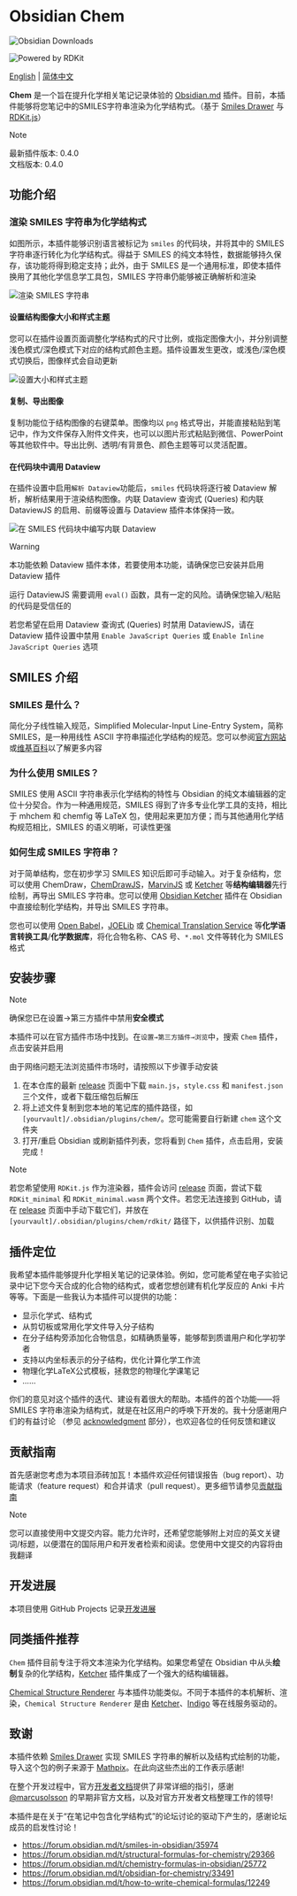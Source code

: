 # Obsidian Chem

![Obsidian Downloads](https://img.shields.io/badge/dynamic/json?logo=obsidian&color=%23483699&label=downloads&query=%24%5B%22chem%22%5D.downloads&url=https%3A%2F%2Fraw.githubusercontent.com%2Fobsidianmd%2Fobsidian-releases%2Fmaster%2Fcommunity-plugin-stats.json)

![Powered by RDKit](https://img.shields.io/badge/Powered%20by-RDKit-3838ff.svg?logo=data:image/png;base64,iVBORw0KGgoAAAANSUhEUgAAABAAAAAQBAMAAADt3eJSAAAABGdBTUEAALGPC/xhBQAAACBjSFJNAAB6JgAAgIQAAPoAAACA6AAAdTAAAOpgAAA6mAAAF3CculE8AAAAFVBMVEXc3NwUFP8UPP9kZP+MjP+0tP////9ZXZotAAAAAXRSTlMAQObYZgAAAAFiS0dEBmFmuH0AAAAHdElNRQfmAwsPGi+MyC9RAAAAQElEQVQI12NgQABGQUEBMENISUkRLKBsbGwEEhIyBgJFsICLC0iIUdnExcUZwnANQWfApKCK4doRBsKtQFgKAQC5Ww1JEHSEkAAAACV0RVh0ZGF0ZTpjcmVhdGUAMjAyMi0wMy0xMVQxNToyNjo0NyswMDowMDzr2J4AAAAldEVYdGRhdGU6bW9kaWZ5ADIwMjItMDMtMTFUMTU6MjY6NDcrMDA6MDBNtmAiAAAAAElFTkSuQmCC)

[English](README.md) | [简体中文](README-ZH.md)

**Chem** 是一个旨在提升化学相关笔记记录体验的 [Obsidian.md](https://obsidian.md/) 插件。目前，本插件能够将您笔记中的SMILES字符串渲染为化学结构式。（基于 [Smiles Drawer](https://github.com/reymond-group/smilesDrawer) 与 [RDKit.js](https://github.com/rdkit/rdkit-js)）

> [!Note]
> 最新插件版本: 0.4.0  
> 文档版本: 0.4.0  

## 功能介绍

### 渲染 SMILES 字符串为化学结构式

如图所示，本插件能够识别语言被标记为 `smiles` 的代码块，并将其中的 SMILES 字符串逐行转化为化学结构式。得益于 SMILES 的纯文本特性，数据能够持久保存，该功能将得到稳定支持；此外，由于 SMILES 是一个通用标准，即使本插件换用了其他化学信息学工具包，SMILES 字符串仍能够被正确解析和渲染

![渲染 SMILES 字符串](https://github.com/Acylation/obsidian-chem/assets/73122375/a9f9a440-dc66-4689-ab1a-1ef265242778)

#### 设置结构图像大小和样式主题

您可以在插件设置页面调整化学结构式的尺寸比例，或指定图像大小，并分别调整浅色模式/深色模式下对应的结构式颜色主题。插件设置发生更改，或浅色/深色模式切换后，图像样式会自动更新

![设置大小和样式主题](https://github.com/Acylation/obsidian-chem/assets/73122375/fde8d0a4-2c9c-458c-b357-78952480b755)

#### 复制、导出图像

复制功能位于结构图像的右键菜单。图像均以 `png` 格式导出，并能直接粘贴到笔记中，作为文件保存入附件文件夹，也可以以图片形式粘贴到微信、PowerPoint 等其他软件中。导出比例、透明/有背景色、颜色主题等可以灵活配置。

#### 在代码块中调用 Dataview

在插件设置中启用`解析 Dataview`功能后，`smiles` 代码块将逐行被 Dataview 解析，解析结果用于渲染结构图像。内联 Dataview 查询式 (Queries) 和内联 DataviewJS 的启用、前缀等设置与 Dataview 插件本体保持一致。

![在 SMILES 代码块中编写内联 Dataview](https://github-production-user-asset-6210df.s3.amazonaws.com/73122375/292734194-d227fdb8-9c8f-4c87-965a-73c0f2445993.png)

> [!Warning]
> 本功能依赖 Dataview 插件本体，若要使用本功能，请确保您已安装并启用 Dataview 插件
>
> 运行 DataviewJS 需要调用 `eval()` 函数，具有一定的风险。请确保您输入/粘贴的代码是受信任的
>  
> 若您希望在启用 Dataview 查询式 (Queries) 时禁用 DataviewJS，请在 Dataview 插件设置中禁用 `Enable JavaScript Queries` 或 `Enable Inline JavaScript Queries` 选项  

## SMILES 介绍

### SMILES 是什么？

简化分子线性输入规范，Simplified Molecular-Input Line-Entry System，简称 SMILES，是一种用线性 ASCII 字符串描述化学结构的规范。您可以参阅[官方网站](http://opensmiles.org/opensmiles.html)或[维基百科](https://zh.wikipedia.org/wiki/%E7%AE%80%E5%8C%96%E5%88%86%E5%AD%90%E7%BA%BF%E6%80%A7%E8%BE%93%E5%85%A5%E8%A7%84%E8%8C%83)以了解更多内容

### 为什么使用 SMILES？

SMILES 使用 ASCII 字符串表示化学结构的特性与 Obsidian 的纯文本编辑器的定位十分契合。作为一种通用规范，SMILES 得到了许多专业化学工具的支持，相比于 mhchem 和 chemfig 等 LaTeX 包，使用起来更加方便；而与其他通用化学结构规范相比，SMILES 的语义明晰，可读性更强

### 如何生成 SMILES 字符串？

 对于简单结构，您在初步学习 SMILES 知识后即可手动输入。对于复杂结构，您可以使用 ChemDraw，[ChemDrawJS](https://chemdrawdirect.perkinelmer.cloud/js/sample/index.html#)，[MarvinJS](https://marvinjs-demo.chemaxon.com/latest/index.html) 或 [Ketcher](https://lifescience.opensource.epam.com/KetcherDemoSA/index.html) 等**结构编辑器**先行绘制，再导出 SMILES 字符串。您可以使用 [Obsidian Ketcher](https://github.com/yuleicul/obsidian-ketcher) 插件在 Obsidian 中直接绘制化学结构，并导出 SMILES 字符串。

 您也可以使用 [Open Babel](https://openbabel.org/)，[JOELib](https://sourceforge.net/projects/joelib/) 或 [Chemical Translation Service](https://cts.fiehnlab.ucdavis.edu/) 等**化学语言转换工具**/**化学数据库**，将化合物名称、CAS 号、`*.mol` 文件等转化为 SMILES 格式

## 安装步骤

> [!Note]
> 确保您已在设置→第三方插件中禁用**安全模式**

本插件可以在官方插件市场中找到。在`设置→第三方插件→浏览`中，搜索 `Chem` 插件，点击安装并启用

由于网络问题无法浏览插件市场时，请按照以下步骤手动安装

1. 在本仓库的最新 [release](https://github.com/Acylation/obsidian-chem/releases/latest) 页面中下载 `main.js`，`style.css` 和 `manifest.json` 三个文件，或者下载压缩包后解压
2. 将上述文件复制到您本地的笔记库的插件路径，如 `[yourvault]/.obsidian/plugins/chem/`。您可能需要自行新建 `chem` 这个文件夹
3. 打开/重启 Obsidian 或刷新插件列表，您将看到 `Chem` 插件，点击启用，安装完成！

> [!Note]
> 若您希望使用 `RDKit.js` 作为渲染器，插件会访问 [release](https://github.com/Acylation/obsidian-chem/releases/latest) 页面，尝试下载 `RDKit_minimal` 和 `RDKit_minimal.wasm` 两个文件。若您无法连接到 GitHub，请在 [release](https://github.com/Acylation/obsidian-chem/releases/latest) 页面中手动下载它们，并放在 `[yourvault]/.obsidian/plugins/chem/rdkit/` 路径下，以供插件识别、加载

## 插件定位

我希望本插件能够提升化学相关笔记的记录体验。例如，您可能希望在电子实验记录中记下您今天合成的化合物的结构式，或者您想创建有机化学反应的 Anki 卡片等等。下面是一些我认为本插件可以提供的功能：

- 显示化学式、结构式
- 从剪切板或常用化学文件导入分子结构
- 在分子结构旁添加化合物信息，如精确质量等，能够帮到质谱用户和化学初学者
- 支持以内坐标表示的分子结构，优化计算化学工作流
- 物理化学LaTeX公式模板，拯救您的物理化学课笔记
- ......

你们的意见对这个插件的迭代、建设有着很大的帮助。本插件的首个功能——将 SMILES 字符串渲染为结构式，就是在社区用户的呼唤下开发的。我十分感谢用户们的有益讨论 （参见 [acknowledgment](https://github.com/Acylation/obsidian-chem#acknowledgment) 部分），也欢迎各位的任何反馈和建议

## 贡献指南

首先感谢您考虑为本项目添砖加瓦！本插件欢迎任何错误报告（bug report）、功能请求（feature request）和合并请求（pull request）。更多细节请参见[贡献指南](docs/CONTRIBUTING-ZH.md)

> [!Note]  
> 您可以直接使用中文提交内容。能力允许时，还希望您能够附上对应的英文关键词/标题，以便潜在的国际用户和开发者检索和阅读。您使用中文提交的内容将由我翻译

## 开发进展

本项目使用 GitHub Projects 记录[开发进展](https://github.com/users/Acylation/projects/6)

## 同类插件推荐

`Chem` 插件目前专注于将文本渲染为化学结构。如果您希望在 Obsidian 中从头**绘制**复杂的化学结构，[Ketcher](https://github.com/yuleicul/obsidian-ketcher) 插件集成了一个强大的结构编辑器。

[Chemical Structure Renderer](https://github.com/xaya1001/obsidian-Chemical-Structure-Renderer) 与本插件功能类似。不同于本插件的本机解析、渲染，`Chemical Structure Renderer` 是由 [Ketcher](https://github.com/epam/ketcher)、[Indigo](https://github.com/epam/Indigo) 等在线服务驱动的。

## 致谢

本插件依赖 [Smiles Drawer](https://github.com/reymond-group/smilesDrawer) 实现 SMILES 字符串的解析以及结构式绘制的功能，导入这个包的例子来源于 [Mathpix](https://github.com/Mathpix/mathpix-markdown-it)。在此向这些杰出的工作表示感谢!

在整个开发过程中，官方[开发者文档](https://docs.obsidian.md/Plugins/Getting+started/Build+a+plugin)提供了非常详细的指引，感谢 [@marcusolsson](https://github.com/marcusolsson) 的早期非官方文档，以及对官方开发者文档整理工作的领导!

本插件是在关于“在笔记中包含化学结构式”的论坛讨论的驱动下产生的，感谢论坛成员的启发性讨论！

- <https://forum.obsidian.md/t/smiles-in-obsidian/35974>
- <https://forum.obsidian.md/t/structural-formulas-for-chemistry/29366>
- <https://forum.obsidian.md/t/chemistry-formulas-in-obsidian/25772>
- <https://forum.obsidian.md/t/obsidian-for-chemistry/33491>
- <https://forum.obsidian.md/t/how-to-write-chemical-formulas/12249>
